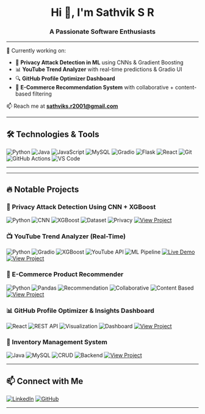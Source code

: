 
<h1 align="center">Hi 👋, I'm Sathvik S R</h1>
<h3 align="center">A Passionate Software Enthusiasts</h3>

---


🔬 Currently working on:
- 🤖 **Privacy Attack Detection in ML** using CNNs & Gradient Boosting
- 📊 **YouTube Trend Analyzer** with real-time predictions & Gradio UI
- 🔍 **GitHub Profile Optimizer Dashboard**
- 🛒 **E-Commerce Recommendation System** with collaborative + content-based filtering

📫 Reach me at **sathviks.r2001@gmail.com**

---

## 🛠️ Technologies & Tools

![Python](https://img.shields.io/badge/-Python-black?style=flat-square&logo=Python)
![Java](https://img.shields.io/badge/-Java-black?style=flat-square&logo=Java)
![JavaScript](https://img.shields.io/badge/-JavaScript-black?style=flat-square&logo=javascript)
![MySQL](https://img.shields.io/badge/-MySQL-black?style=flat-square&logo=mysql)
![Gradio](https://img.shields.io/badge/-Gradio-black?style=flat-square&logo=gradio)
![Flask](https://img.shields.io/badge/-Flask-black?style=flat-square&logo=flask)
![React](https://img.shields.io/badge/-React-black?style=flat-square&logo=react)
![Git](https://img.shields.io/badge/-Git-black?style=flat-square&logo=git)
![GitHub Actions](https://img.shields.io/badge/-GitHub%20Actions-black?style=flat-square&logo=github-actions)
![VS Code](https://img.shields.io/badge/-VS%20Code-black?style=flat-square&logo=visual-studio-code)

---

---

## 🔥 Notable Projects

### 🔐 Privacy Attack Detection Using CNN + XGBoost

![Python](https://img.shields.io/badge/Python-3.9-blue?logo=python)
![CNN](https://img.shields.io/badge/Model-CNN-green?logo=tensorflow)
![XGBoost](https://img.shields.io/badge/Classifier-XGBoost-orange?logo=apache-spark)
![Dataset](https://img.shields.io/badge/Dataset-CIFAR10-yellow?logo=github)
![Privacy](https://img.shields.io/badge/Privacy-Risk%20Score-red?style=flat&logo=shield)
[![View Project](https://img.shields.io/badge/GitHub-View%20Project-black?logo=github)](https://github.com/sathviksr2001/privacy-leak-detector)

### 📺 YouTube Trend Analyzer (Real-Time)

![Python](https://img.shields.io/badge/Python-3.10-blue?logo=python)
![Gradio](https://img.shields.io/badge/UI-Gradio-green?logo=gradio)
![XGBoost](https://img.shields.io/badge/Model-XGBoost-orange?logo=apache-spark)
![YouTube API](https://img.shields.io/badge/API-YouTube%20Data%20v3-red?logo=youtube)
![ML Pipeline](https://img.shields.io/badge/Pipeline-Real%20Time-blue?logo=fastapi)
[![Live Demo](https://img.shields.io/badge/Demo-Gradio-informational?logo=gradio)](#)
[![View Project](https://img.shields.io/badge/GitHub-View%20Project-black?logo=github)](https://github.com/sathviksr2001/youtube-trend-analyzer)

### 🛒 E-Commerce Product Recommender

![Python](https://img.shields.io/badge/Python-3.9-blue?logo=python)
![Pandas](https://img.shields.io/badge/Library-Pandas-orange?logo=pandas)
![Recommendation](https://img.shields.io/badge/Approach-Hybrid-green?logo=scikitlearn)
![Collaborative](https://img.shields.io/badge/Filtering-Collaborative-yellow)
![Content Based](https://img.shields.io/badge/Filtering-Content%20Based-purple)
[![View Project](https://img.shields.io/badge/GitHub-View%20Project-black?logo=github)](https://github.com/sathviksr2001/ecommerce-recommender)

### 📊 GitHub Profile Optimizer & Insights Dashboard

![React](https://img.shields.io/badge/Frontend-React-blue?logo=react)
![REST API](https://img.shields.io/badge/API-GitHub%20REST%20API-green?logo=github)
![Visualization](https://img.shields.io/badge/Charts-Recharts-orange?logo=recharts)
![Dashboard](https://img.shields.io/badge/Tool-GitHub%20Insights-purple)
[![View Project](https://img.shields.io/badge/GitHub-View%20Project-black?logo=github)](https://github.com/sathviksr2001/github-profile-insight)

### 🧾 Inventory Management System

![Java](https://img.shields.io/badge/Language-Java-red?logo=java)
![MySQL](https://img.shields.io/badge/Database-MySQL-blue?logo=mysql)
![CRUD](https://img.shields.io/badge/Operations-Full%20CRUD-green?logo=mysql)
![Backend](https://img.shields.io/badge/Backend-Servlets%20%2B%20JDBC-black?logo=java)
[![View Project](https://img.shields.io/badge/GitHub-View%20Project-black?logo=github)](https://github.com/sathviksr2001/inventory-management-java)

---

## 📫 Connect with Me

[![LinkedIn](https://img.shields.io/badge/-Sathvik%20S%20R-blue?style=flat-square&logo=Linkedin&logoColor=white&link=https://www.linkedin.com/in/sathviksr)](https://www.linkedin.com/in/sathviksr)
[![GitHub](https://img.shields.io/badge/-sathviksr2001-black?style=flat-square&logo=github)](https://github.com/sathviksr2001)

---
